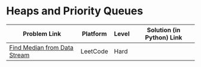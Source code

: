 # Heaps and Priority Queues

| Problem Link | Platform | Level | Solution (in Python) Link |
| --- | --- | --- | --- |
| [Find Median from Data Stream](https://leetcode.com/problems/find-median-from-data-stream/) | LeetCode | Hard
